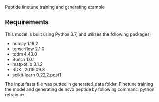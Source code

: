 Peptide finetune training and generating example

## Requirements
This model is built using Python 3.7, and utilizes the following packages;

* numpy 1.18.2
* tensorflow 2.1.0
* tqdm 4.43.0
* Bunch 1.0.1
* matplotlib 3.1.2
* RDKit 2019.09.3
* scikit-learn 0.22.2.post1



The input fasta file was putted in generated_data folder.
Finetune training the model and generating de novo peptide by following command:
python retrain.py  
